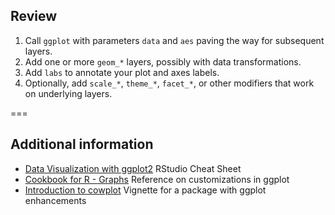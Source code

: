 ---
---

## Review

1. Call `ggplot` with parameters `data` and `aes` paving the way for subsequent layers.
1. Add one or more `geom_*` layers, possibly with data transformations.
1. Add `labs` to annotate your plot and axes labels.
1. Optionally, add `scale_*`, `theme_*`, `facet_*`, or other modifiers that work on underlying layers.

===

## Additional information

- [Data Visualization with ggplot2] RStudio Cheat Sheet
- [Cookbook for R - Graphs] Reference on customizations in ggplot
- [Introduction to cowplot] Vignette for a package with ggplot enhancements

[Data Visualization with ggplot2]: http://www.rstudio.com/wp-content/uploads/2015/03/ggplot2-cheatsheet.pdf
[Cookbook for R - Graphs]: http://www.cookbook-r.com/Graphs/
[Introduction to cowplot]: https://cran.r-project.org/web/packages/cowplot/vignettes/introduction.html
